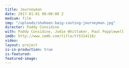 ```yaml
---
title: Journeyman
date: 2017-01-01 00:00:00 Z
medium: film
img: "/uploads/shaheen-baig-casting-journeyman.jpg"
director: Paddy Considine
with: Paddy Considine, Jodie Whittaker, Paul Popplewell
imdb: http://www.imdb.com/title/tt5314118/
video: 
layout: project
is-in-production: true
is-featured: 
featured-image: 
---
```



